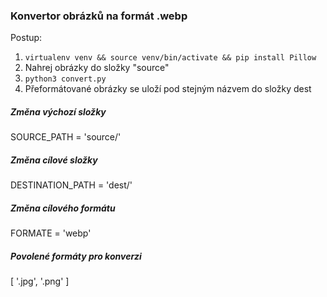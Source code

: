### Konvertor obrázků na formát .webp

Postup:
1. ```virtualenv venv && source venv/bin/activate && pip install Pillow```
2. Nahrej obrázky do složky "source"
3. ```python3 convert.py```
4. Přeformátované obrázky se uloží pod stejným názvem do složky dest

##### Změna výchozí složky
SOURCE_PATH = 'source/'

##### Změna cílové složky
DESTINATION_PATH = 'dest/'

##### Změna cílového formátu
FORMATE = 'webp'

##### Povolené formáty pro konverzi
[ '.jpg', '.png' ]
